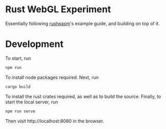 # Rust WebGL Experiment

Essentially following [rustwasm](https://github.com/rustwasm/wasm-bindgen/tree/main/examples/webgl)'s example guide, and building on top of it.

# Development

To start, run

```bash
npm run
```

To install node packages required. Next, run

```bash
cargo build
```

To install the rust crates required, as well as to build the source. Finally, to start the local server, run

```bash
npm run serve
```

Then visit http://localhost:8080 in the browser.
